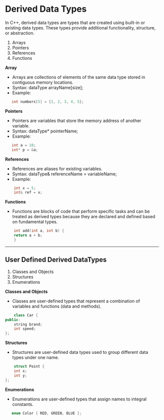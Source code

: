 # Derived Data Types
  In C++, derived data types are types that are created using built-in or existing data types. These types provide additional functionality, structure, or abstraction.
  1. Arrays
  2. Pointers
  3. References
  4. Functions

**Array**
   - Arrays are collections of elements of the same data type stored in contiguous memory locations.
  - Syntax: dataType arrayName[size];
  - Example:
```cpp
   int numbers[5] = {1, 2, 3, 4, 5};
```

**Pointers**
   - Pointers are variables that store the memory address of another variable.
   - Syntax: dataType* pointerName;
  - Example:
```cpp
   int a = 10;
   int* p = &a;
```
**References**
   - References are aliases for existing variables.
   - Syntax: dataType& referenceName = variableName;
  - Example:
```cpp
    int x = 5;
    int& ref = x;
```

**Functions**
   - Functions are blocks of code that perform specific tasks and can be treated as derived types because they are declared and defined based on fundamental types.
```cpp
    int add(int a, int b) {
    return a + b;
    }
```

 --- 
## User Defined Derived DataTypes
  1. Classes and Objects
  2. Structures
  3. Enumerations

**Classes and Objects**
   - Classes are user-defined types that represent a combination of variables and functions (data and methods).
```cpp
    class Car {
public:
    string brand;
    int speed;
};
```  

**Structures**
   - Structures are user-defined data types used to group different data types under one name.
```cpp
    struct Point {
    int x;
    int y;
};
```  

**Enumerations**
   - Enumerations are user-defined types that assign names to integral constants.
```cpp
   enum Color { RED, GREEN, BLUE };
``` 

